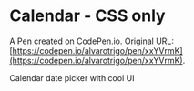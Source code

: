 # Calendar - CSS only

A Pen created on CodePen.io. Original URL: [https://codepen.io/alvarotrigo/pen/xxYVrmK](https://codepen.io/alvarotrigo/pen/xxYVrmK).

Calendar date picker with cool UI